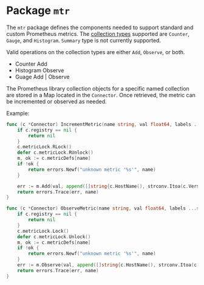 # Package `mtr`

The `mtr` package defines the components needed to support standard and custom Prometheus metrics. The [collection types](https://prometheus.io/docs/concepts/metric_types/) supported are `Counter`, `Gauge`, and `Histogram`. `Summary` type is not currently supported. 

Valid operations on the collection types are either `Add`, `Observe`, or both. 
* Counter	Add
* Histogram	Observe
* Guage		Add | Observe

The Prometheus library collection objects for a specific named collection are stored in a Map located in the `Connector`. Once retrieved, the metric can be incremented or observed as needed.

Example:

```go
func (c *Connector) IncrementMetric(name string, val float64, labels ...string) error {
	if c.registry == nil {
		return nil
	}
	c.metricLock.RLock()
	defer c.metricLock.RUnlock()
	m, ok := c.metricDefs[name]
	if !ok {
		return errors.Newf("unknown metric '%s'", name)
	}

	err := m.Add(val, append([]string{c.HostName(), strconv.Itoa(c.Version()), c.ID()}, labels...)...)
	return errors.Trace(err, name)
}

func (c *Connector) ObserveMetric(name string, val float64, labels ...string) error {
	if c.registry == nil {
		return nil
	}
	c.metricLock.Lock()
	defer c.metricLock.Unlock()
	m, ok := c.metricDefs[name]
	if !ok {
		return errors.Newf("unknown metric '%s'", name)
	}
	err := m.Observe(val, append([]string{c.HostName(), strconv.Itoa(c.Version()), c.ID()}, labels...)...)
	return errors.Trace(err, name)
}
```
